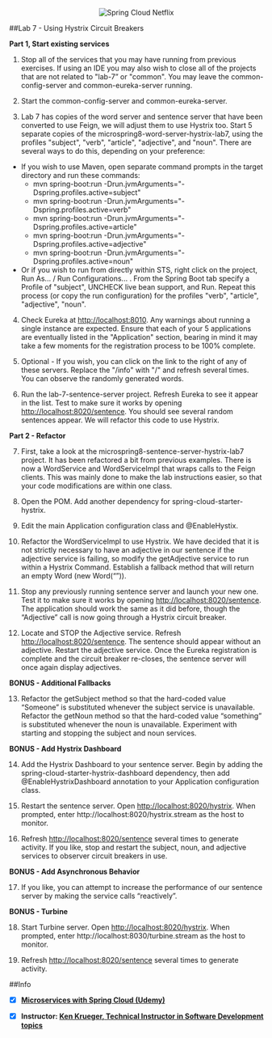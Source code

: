 <p align="center">
  <img src="http://www.gregoriopalama.com/wp-content/uploads/2016/06/cloud.png" alt="Spring Cloud Netflix"/>
</p>

##Lab 7 - Using Hystrix Circuit Breakers

**Part 1, Start existing services**

1.  Stop all of the services that you may have running from previous exercises.  If using an IDE you may also wish to close all of the projects that are not related to "lab-7” or "common".  You may leave the common-config-server and common-eureka-server running.

2.  Start the common-config-server and common-eureka-server.  

3.  Lab 7 has copies of the word server and sentence server that have been converted to use Feign, we will adjust them to use Hystrix too.  Start 5 separate copies of the microspring8-word-server-hystrix-lab7, using the profiles "subject", "verb", "article", "adjective", and "noun".  There are several ways to do this, depending on your preference:
  - If you wish to use Maven, open separate command prompts in the target directory and run these commands:
    - mvn spring-boot:run -Drun.jvmArguments="-Dspring.profiles.active=subject"
    - mvn spring-boot:run -Drun.jvmArguments="-Dspring.profiles.active=verb"
    - mvn spring-boot:run -Drun.jvmArguments="-Dspring.profiles.active=article"
    - mvn spring-boot:run -Drun.jvmArguments="-Dspring.profiles.active=adjective"
    - mvn spring-boot:run -Drun.jvmArguments="-Dspring.profiles.active=noun"
  - Or if you wish to run from directly within STS, right click on the project, Run As... / Run Configurations... .  From the Spring Boot tab specify a Profile of "subject", UNCHECK live bean support, and Run.  Repeat this process (or copy the run configuration) for the profiles "verb", "article", "adjective", "noun".

4.  Check Eureka at [http://localhost:8010](http://localhost:8010).   Any warnings about running a single instance are expected.  Ensure that each of your 5 applications are eventually listed in the "Application" section, bearing in mind it may take a few moments for the registration process to be 100% complete.	

5.  Optional - If you wish, you can click on the link to the right of any of these servers.  Replace the "/info" with "/" and refresh several times.  You can observe the randomly generated words.  

6.  Run the lab-7-sentence-server project.  Refresh Eureka to see it appear in the list.  Test to make sure it works by opening [http://localhost:8020/sentence](http://localhost:8020/sentence).  You should see several random sentences appear.  We will refactor this code to use Hystrix.  

  **Part 2 - Refactor**

7.  First, take a look at the microspring8-sentence-server-hystrix-lab7 project.  It has been refactored a bit from previous examples.  There is now a WordService and WordServiceImpl that wraps calls to the Feign clients.  This was mainly done to make the lab instructions easier, so that your code modifications are within one class.

8.  Open the POM.  Add another dependency for spring-cloud-starter-hystrix.

9.  Edit the main Application configuration class and @EnableHystix.

10.  Refactor the WordServiceImpl to use Hystrix.  We have decided that it is not strictly necessary to have an adjective in our sentence if the adjective service is failing, so modify the getAdjective service to run within a Hystrix Command.  Establish a fallback method that will return an empty Word (new Word(“”)).

11.  Stop any previously running sentence server and launch your new one.  Test it to make sure it works by opening [http://localhost:8020/sentence](http://localhost:8020/sentence).  The application should work the same as it did before, though the “Adjective” call is now going through a Hystrix circuit breaker.

12.  Locate and STOP the Adjective service.  Refresh [http://localhost:8020/sentence](http://localhost:8020/sentence).  The sentence should appear without an adjective.  Restart the adjective service.  Once the Eureka registration is complete and the circuit breaker re-closes, the sentence server will once again display adjectives.

  **BONUS - Additional Fallbacks**

13.  Refactor the getSubject method so that the hard-coded value “Someone” is substituted whenever the subject service is unavailable.  Refactor the getNoun method so that the hard-coded value “something” is substituted whenever the noun is unavailable.  Experiment with starting and stopping the subject and noun services.

  **BONUS - Add Hystrix Dashboard**

14.  Add the Hystrix Dashboard to your sentence server.  Begin by adding the spring-cloud-starter-hystrix-dashboard dependency, then add @EnableHystrixDashboard annotation to your Application configuration class.

15.  Restart the sentence server.  Open [http://localhost:8020/hystrix](http://localhost:8020/hystrix).  When prompted, enter http://localhost:8020/hystrix.stream as the host to monitor.  

16.  Refresh [http://localhost:8020/sentence](http://localhost:8020/sentence) several times to generate activity.  If you like, stop and restart the subject, noun, and adjective services to observer circuit breakers in use.

  **BONUS - Add Asynchronous Behavior**

17.  If you like, you can attempt to increase the performance of our sentence server by making the service calls “reactively”.

  **BONUS - Turbine**

18.  Start Turbine server. Open [http://localhost:8020/hystrix](http://localhost:8020/hystrix).  When prompted, enter http://localhost:8030/turbine.stream as the host to monitor.  

19.  Refresh [http://localhost:8020/sentence](http://localhost:8020/sentence) several times to generate activity.

##Info

- [x] **[Microservices with Spring Cloud (Udemy)](https://www.udemy.com/microservices-with-spring-cloud/learn/v4/overview)**

- [x] **Instructor: [Ken Krueger, Technical Instructor in Software Development topics](https://linkedin.com/in/ken-krueger-43670111)**
